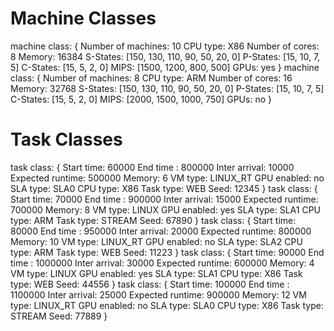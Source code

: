 # Machine Classes
machine class:
{
        Number of machines: 10
        CPU type: X86
        Number of cores: 8
        Memory: 16384
        S-States: [150, 130, 110, 90, 50, 20, 0]
        P-States: [15, 10, 7, 5]
        C-States: [15, 5, 2, 0]
        MIPS: [1500, 1200, 800, 500]
        GPUs: yes
}
machine class:
{
        Number of machines: 8
        CPU type: ARM
        Number of cores: 16
        Memory: 32768
        S-States: [150, 130, 110, 90, 50, 20, 0]
        P-States: [15, 10, 7, 5]
        C-States: [15, 5, 2, 0]
        MIPS: [2000, 1500, 1000, 750]
        GPUs: no
}

# Task Classes
task class:
{
        Start time: 60000
        End time : 800000
        Inter arrival: 10000
        Expected runtime: 500000
        Memory: 6
        VM type: LINUX_RT
        GPU enabled: no
        SLA type: SLA0
        CPU type: X86
        Task type: WEB
        Seed: 12345
}
task class:
{
        Start time: 70000
        End time : 900000
        Inter arrival: 15000
        Expected runtime: 700000
        Memory: 8
        VM type: LINUX
        GPU enabled: yes
        SLA type: SLA1
        CPU type: ARM
        Task type: STREAM
        Seed: 67890
}
task class:
{
        Start time: 80000
        End time : 950000
        Inter arrival: 20000
        Expected runtime: 800000
        Memory: 10
        VM type: LINUX_RT
        GPU enabled: no
        SLA type: SLA2
        CPU type: ARM
        Task type: WEB
        Seed: 11223
}
task class:
{
        Start time: 90000
        End time : 1000000
        Inter arrival: 30000
        Expected runtime: 600000
        Memory: 4
        VM type: LINUX
        GPU enabled: yes
        SLA type: SLA1
        CPU type: X86
        Task type: WEB
        Seed: 44556
}
task class:
{
        Start time: 100000
        End time : 1100000
        Inter arrival: 25000
        Expected runtime: 900000
        Memory: 12
        VM type: LINUX_RT
        GPU enabled: no
        SLA type: SLA0
        CPU type: X86
        Task type: STREAM
        Seed: 77889
}
